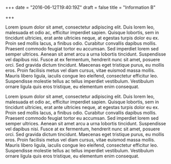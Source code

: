 +++
date = "2016-06-12T19:40:19Z"
draft = false
title = "Information B"

+++
<div class="u-row">
  <div class="u-column u-column--hd3 u-column--md12">
    <div class="Information-info"></div>
  </div>
  <div class="u-column u-column--hd9 u-column--md12">
    <div class="Information-info">
      <p>Lorem ipsum dolor sit amet, consectetur adipiscing elit. Duis lorem leo, malesuada et odio ac, efficitur imperdiet sapien. Quisque lobortis, sem in tincidunt ultricies, erat ante ultricies neque, at egestas turpis dolor eu ex. Proin sed mollis lacus, a finibus odio. Curabitur convallis dapibus mollis. Praesent commodo feugiat tortor eu accumsan. Sed imperdiet lorem sed semper ultrices. Aenean sit amet arcu a urna lobortis tincidunt. Suspendisse vel dapibus nisi. Fusce at ex fermentum, hendrerit nunc sit amet, posuere orci. Sed gravida dictum tincidunt. Maecenas eget tristique purus, eu mollis eros. Proin facilisis metus vel diam cursus, vitae euismod massa mollis. Mauris libero ligula, iaculis congue leo eleifend, consectetur efficitur leo. Suspendisse molestie tellus ac tellus imperdiet vestibulum. Vestibulum ornare ligula quis eros tristique, eu elementum enim consequat.</p>
      <p>Lorem ipsum dolor sit amet, consectetur adipiscing elit. Duis lorem leo, malesuada et odio ac, efficitur imperdiet sapien. Quisque lobortis, sem in tincidunt ultricies, erat ante ultricies neque, at egestas turpis dolor eu ex. Proin sed mollis lacus, a finibus odio. Curabitur convallis dapibus mollis. Praesent commodo feugiat tortor eu accumsan. Sed imperdiet lorem sed semper ultrices. Aenean sit amet arcu a urna lobortis tincidunt. Suspendisse vel dapibus nisi. Fusce at ex fermentum, hendrerit nunc sit amet, posuere orci. Sed gravida dictum tincidunt. Maecenas eget tristique purus, eu mollis eros. Proin facilisis metus vel diam cursus, vitae euismod massa mollis. Mauris libero ligula, iaculis congue leo eleifend, consectetur efficitur leo. Suspendisse molestie tellus ac tellus imperdiet vestibulum. Vestibulum ornare ligula quis eros tristique, eu elementum enim consequat.</p>
    </div>
  </div>
</div>
